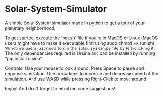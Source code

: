 # Solar-System-Simulator
A simple Solar System simulator made in python to get a tour of your planetary neighborhood.


To get started, execute the 'run.sh' file if you're in MacOS or Linux (MacOS users might have to make it executable first using sudo chmod +x run.sh). Windows users just need to run the solar_system.py file by left-clicking it.
The only dependencies required is Ursina and can be installed by running "pip install ursina".


Controls:
Use your mouse to look around.
Press Space to pause and unpause simulation.
Use arrow keys to increase and decrease speed of the simulation.
And use WASD while pressing Right-Click to move around.


Enjoy! And don't forget to email me code suggestions!

